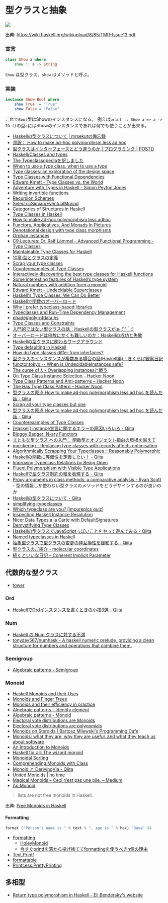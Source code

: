 # 型クラスと抽象

![](https://i.gyazo.com/51a4265483dc39c8c43d90a1e60f4fac.jpg)

出典: <https://wiki.haskell.org/wikiupload/8/85/TMR-Issue13.pdf>

### 宣言

```haskell
class Show a where
    show :: a -> String
```

`Show` は型クラス、`show` はメソッドと呼ぶ。

### 実装

```haskell
instance Show Bool where
    show True  = "True"
    show False = "False"
```

これで`Bool`型はShowのインスタンスになる。
例えば`print :: Show a => a -> IO ()`の型`a`にはShowのインスタンスであれば何でも使うことが出来る。

* [Haskellの型クラスについて \| mrsekutの備忘録](https://mrsekut.site/?p=3255)
* [邦訳： How to make ad-hoc polymorphism less ad hoc](https://uhideyuki.sakura.ne.jp/studs/index.cgi/ja/wadler88_ja)
* [型クラスはインターフェースとどう違うのか \| プログラミング \| POSTD](http://postd.cc/how_do_type_classes_differ_from_interfaces/)
* [Haskell/Classes and types](https://en.wikibooks.org/wiki/Haskell/Classes_and_types)
* [The Typeclassopediaを訳しました](http://snak.tdiary.net/20091020.html)
* [When to use a type class, when to use a type](http://stackoverflow.com/questions/12286315/when-to-use-a-type-class-when-to-use-a-type)
* [Type classes: an exploration of the design space](http://courses.cs.washington.edu/courses/cse590p/06sp/multi.pdf)
* [Type Classes with Functional Dependencies](http://web.cecs.pdx.edu/~mpj/pubs/fundeps-esop2000.pdf)
* [Edward Kmett - Type Classes vs. the World](https://www.youtube.com/watch?v=hIZxTQP1ifo)
* [Adventure with Types in Haskell - Simon Peyton Jones](https://www.youtube.com/watch?v=6COvD8oynmI)
* [Writing invertible functions](http://blog.callcc.name/posts/invertible-functions.html)
* [Recursion Schemes](https://www.youtube.com/watch?v=Zw9KeP3OzpU)
* [SelectricSimian/EventualMonad](https://github.com/selectricsimian/eventualmonad)
* [Categories of Structures in Haskell](http://comonad.com/reader/2015/categories-of-structures-in-haskell/)
* [Type Classes in Haskell](http://ropas.snu.ac.kr/lib/dock/HaHaJoWa1996.pdf)
* [How to make ad-hoc polymorphism less adhoc](http://202.3.77.10/users/karkare/courses/2010/cs653/Papers/ad-hoc-polymorphism.pdf)
* [Functors, Applicatives, And Monads In Pictures](http://adit.io/posts/2013-04-17-functors,_applicatives,_and_monads_in_pictures.html)
* [Denotational design with type class morphisms](http://conal.net/papers/type-class-morphisms/type-class-morphisms-long.pdf)
* [Orphan instances](http://maoe.hatenadiary.jp/entry/20100902/1283358286)
* [C9 Lectures: Dr. Ralf Lämmel - Advanced Functional Programming - Type Classes](https://channel9.msdn.com/Shows/Going+Deep/C9-Lectures-Dr-Ralf-Lmmel-Advanced-Functional-Programming-Type-Classes)
* [Maintainable Type Classes for Haskell](https://ff32.host.cs.st-andrews.ac.uk/papers/hsym15.pdf)
* [10章:型とクラスの定義](http://www.slideshare.net/RuiccRail/programming-haskell-chapter10)
* [Scrap your type classes](http://www.haskellforall.com/2012/05/scrap-your-type-classes.html)
* [Counterexamples of Type Classes](http://blog.functorial.com/posts/2015-12-06-Counterexamples.html)
* [Interactively discovering the best type classes for Haskell functions](http://begriffs.com/posts/2013-08-25-interactively-discovering-best-type.html)
* [Some interesting features of Haskell’s type system](https://jeltsch.wordpress.com/2013/02/09/some-interesting-features-of-haskells-type-system/)
* [Natural numbers with addition form a monoid](https://theorylunch.wordpress.com/2013/12/03/natural-numbers-with-addition-form-a-monoid/)
* [Edward Kmett - Undecidable Superclasses](https://www.youtube.com/watch?v=ZL9ehIJhk98)
* [Haskell's Type Classes: We Can Do Better](http://degoes.net/articles/principled-typeclasses)
* [Haskellで関数のオーバーロード](http://qiita.com/7shi/items/17a1567a635af17fc83f)
* [Why I prefer typeclass-based libraries](http://www.yesodweb.com/blog/2016/03/why-i-prefer-typeclass-based-libraries)
* [Typeclasses and Run-Time Dependency Management](https://turingjump.com/posts/smerdyakov.html)
* [phadej/poly-nfdata.hs](https://gist.github.com/phadej/2fc066c00e33b9486e1a3e5f7767a8d7)
* [Type Classes and Constraints](https://gist.github.com/Icelandjack/5afdaa32f41adf3204ef9025d9da2a70)
* [入門的ではない型クラスの話：Haskellの型クラスがぁ (´^｀;)](http://d.hatena.ne.jp/m-hiyama/20160928/1475022255)
* [オーバーロードは何故にかくも難しいのか：Haskellの成功と失敗](http://d.hatena.ne.jp/m-hiyama/20160930/1475198218)
* [Haskellの型クラスに関わるワークアラウンド](http://d.hatena.ne.jp/m-hiyama/20161003/1475457068)
* [Type defaulting in Haskell](http://kseo.github.io/posts/2017-01-04-type-defaulting-in-haskell.html)
* [How do type classes differ from interfaces?](http://www.parsonsmatt.org/2017/01/07/how_do_type_classes_differ_from_interfaces.html)
* [型クラスのインスタンスが複数ある場合の話(Haskell編) - きくらげ観察日記](http://inkar-us-i.hatenablog.com/entry/2017/01/25/120000)
* [functor.tokyo -- When is UndecidableInstances safe?](https://functor.tokyo/blog/2017-04-07-undecidable-instances)
* [The curse of λ - Overlapping Instancesと戦う](https://myuon.github.io/posts/2017-08-21-overlapping-instances.html)
* [On Type Class Instance Selection – Hacker Noon](https://hackernoon.com/typeclass-instance-selection-fea1068920e6)
* [Type Class Patterns and Anti-patterns – Hacker Noon](https://hackernoon.com/type-class-patterns-and-anti-patterns-efd045c5af66)
* [The Has Type Class Pattern – Hacker Noon](https://hackernoon.com/the-has-type-class-pattern-ca12adab70ae)
* [型クラスの原点 How to make ad-hoc polymorphism less ad hoc を読んだ話 - Qiita](http://qiita.com/Biacco/items/083f05d5d1d87730f7db)
* [Scrap all your type classes but one](http://h2.jaguarpaw.co.uk/posts/scrap-all-your-typeclasses-but-one/)
* [型クラスの原点 How to make ad-hoc polymorphism less ad hoc を読んだ話 - Qiita](http://qiita.com/Biacco/items/083f05d5d1d87730f7db)
* [Counterexamples of Type Classes](http://blog.functorial.com/posts/2015-12-06-Counterexamples.html?repost)
* [[Haskell] instance宣言に関するエラーの原因いろいろ - Qiita](https://qiita.com/tezca686/items/1771623c3241d6863e61)
* [Bloggy Badger: N-ary Functors](http://gelisam.blogspot.jp/2017/12/n-ary-functors.html)
* [まともな型クラス への入門： 関数型とオブジェクト指向の垣根を越えて](http://d.hatena.ne.jp/m-hiyama/20180109/1515455333)
* [mpickering - Replacing type classes with records affects optimisation](http://mpickering.github.io/posts/2018-03-20-recordsvstypeclasses.html)
* [Algorithmically Scrapping Your Typeclasses :: Reasonably Polymorphic](http://reasonablypolymorphic.com/blog/algorithmic-sytc/)
* [Haskellの関数に等価性を定義したい！ - Qiita](https://qiita.com/nwtgck/items/8371855594e6e1b2aca6)
* [Improving Typeclass Relations by Being Open](https://www.fceia.unr.edu.ar/~mauro/pubs/cm-conf.pdf)
* [Fluent Polymorphism with Visible Type Applications](https://blog.sumtypeofway.com/fluent-polymorphism-with-visible-type-applications/)
* [Haskellで型クラス制約の和を表現する - Qiita](https://qiita.com/mod_poppo/items/166e28b12d3331ade275)
* [Proxy arguments in class methods: a comparative analysis - Ryan Scott](https://ryanglscott.github.io/2019/02/06/proxy-arguments-in-class-methods/) - 型の情報しか使わない型クラスのメソッドをどうデザインするのが良いのか
* [Haskellの型クラスについて - Qiita](https://qiita.com/mrsekut/items/779034c7df1e1a2a309e)
* [simplifying-typeclasses](http://h2.jaguarpaw.co.uk/posts/simplifying-typeclasses/)
* [Which typeclass are you? [impurepics quiz]](https://impurepics.com/quiz/)
* [Inspecting Haskell Instance Resolution](https://mgsloan.com/posts/inspecting-haskell-instance-resolution/)
* [Nicer Data Types a la Carte with DefaultSignatures](https://yairchu.github.io/posts/dtalc-with-defaultsigs.html)
* [Demystifying Type Classes](http://okmij.org/ftp/Computation/typeclass.html)
* [Haskellの型クラスでJavaScriptっぽいことをやって遊んでみる - Qiita](https://qiita.com/toru0408/items/ef9ea79df0c40e8dd23a)
* [Named typeclasses in Haskell](http://marcosh.github.io/post/2019/11/11/named-typeclasses-in-haskell.html)
* [抽象型クラスで型クラスの変更の非互換性を緩和する - Qiita](https://qiita.com/mod_poppo/items/b168b208ea3776676b1f)
* [型クラスのご紹介 - molecular coordinates](https://coordination.hatenablog.com/entry/2019/12/24/012049)
* [続くといいな日記 – Coherent Implicit Parameter](https://mizunashi-mana.github.io/blog/posts/2020/03/coherent-implicit-parameter/)

## 代数的な型クラス
* [tower](https://tonyday567.github.io/tower/index.html)

### Ord
* [HaskellでOrdインスタンスを書くときの小技3選 - Qiita](https://qiita.com/mod_poppo/items/13becbf8ee20f487d3e8)

### Num
* [Haskell の Num クラスに対する不満](http://d-poppo.nazo.cc/blog/2016/06/haskell-num-class/)
* [tonyday567/numhask - A haskell numeric prelude, providing a clean structure for numbers and operations that combine them.](https://github.com/tonyday567/numhask)

### Semigroup
* [Algebraic patterns - Semigroup](http://philipnilsson.github.io/Badness10k/posts/2016-07-14-functional-patterns-semigroup.html)

### Monoid
* [Haskell Monoids and their Uses](http://blog.sigfpe.com/2009/01/haskell-monoids-and-their-uses.html)
* [Monoids and Finger Trees](http://apfelmus.nfshost.com/articles/monoid-fingertree.html)
* [Monoids and their efficiency in practice](http://myhaskelljournal.com/monoids-and-their-efficiency-in-practice/)
* [Algebraic patterns - Identity element](http://philipnilsson.github.io/Badness10k/posts/2016-06-29-functional-patterns-identity-element.html)
* [Algebraic patterns - Monoid](http://philipnilsson.github.io/Badness10k/posts/2016-07-21-functional-patterns-monoid.html)
* [Electoral vote distributions are Monoids](http://www.haskellforall.com/2016/10/electoral-vote-distributions-are-monoids.html)
* [Electoral vote distributions are polynomials](https://ro-che.info/articles/2016-10-28-vote-distributions-polynomials)
* [Monoids on Steroids \|   Bartosz Milewski's Programming Cafe](https://bartoszmilewski.com/2017/02/09/monoids-on-steroids/)
* [Monoids: what they are, why they are useful, and what they teach us about software](https://deque.blog/2017/09/13/monoids-what-they-are-why-they-are-useful-and-what-they-teach-us-about-software/)
* [An Introduction to Monoids](https://blog.axosoft.com/monoids-practical-category-theory/)
* [Haskell for all: The wizard monoid](http://www.haskellforall.com/2018/02/the-wizard-monoid.html)
* [Monoidal Sorting](https://chrispenner.ca/posts/monoid-sort)
* [Comprehending Monoids with Class](https://lptk.github.io/programming/2018/10/04/comprehending-monoids-with-class.html)
* [Monoid と DerivingVia - Qiita](https://qiita.com/waddlaw/items/f349bd363963d59e9ef5)
* [United Monoids \| no time](https://blogs.ncl.ac.uk/andreymokhov/united-monoids/)
* [Magical Monoids – Ceci n’est pas une pile. – Medium](https://medium.com/@stackdoesnotwork/magical-monoids-50da92b069f4)
* [Ap Monoid](https://haskell.e-bigmoon.com/posts/2019/12-24-ap-monoid.html)

> lists are not free monoids in Haskell.

出典: [Free Monoids in Haskell](http://comonad.com/reader/2015/free-monoids-in-haskell/)

#### Formatting

```haskell
format ("Person's name is " % text % ", age is " % hex) "Dave" 54
```

* [Formatting](https://hackage.haskell.org/package/formatting)
  * [HoleyMonoid](http://hackage.haskell.org/package/HoleyMonoid)
  * [今すぐprintfを窓から投げ捨ててformattingを使うべきn個の理由](http://qiita.com/hiyakashi_/items/f241af8c25c30765cab4)
* [Text.Printf](http://hackage.haskell.org/package/base/docs/Text-Printf.html)
* [formattable](http://hackage.haskell.org/package/formattable)
* [Printcess.PrettyPrinting](https://hackage.haskell.org/package/printcess-0.1.0.2/docs/Printcess-PrettyPrinting.html)

## 多相型
* [Return type polymorphism in Haskell - Eli Bendersky's website](https://eli.thegreenplace.net/2018/return-type-polymorphism-in-haskell/)
